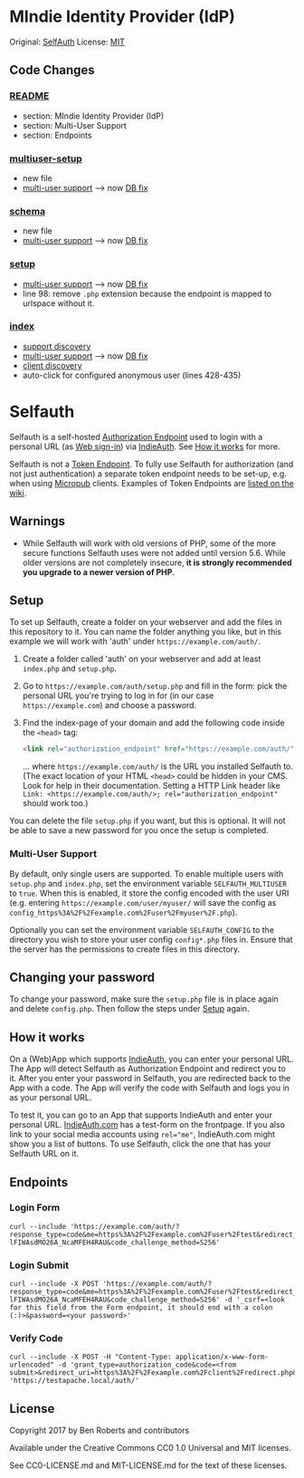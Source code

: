 # MIndie Identity Provider (IdP)

Original: [SelfAuth](https://github.com/Inklings-io/selfauth)
License: [MIT](MIT-LICENSE.md)

## Code Changes

### [README](README.md)

- section: MIndie Identity Provider (IdP)
- section: Multi-User Support
- section: Endpoints

### [multiuser-setup](multiuser-setup.bash)

- new file
- [multi-user support](https://github.com/Inklings-io/selfauth/pull/57) --> now [DB fix](https://github.com/carrvo/mindie-idp/issues/15)

### [schema](schema.sql)

- new file
- [multi-user support](https://github.com/Inklings-io/selfauth/pull/57) --> now [DB fix](https://github.com/carrvo/mindie-idp/issues/15)

### [setup](setup.php)

- [multi-user support](https://github.com/Inklings-io/selfauth/pull/57) --> now [DB fix](https://github.com/carrvo/mindie-idp/issues/15)
- line 98: remove `.php` extension because the endpoint is mapped to urlspace without it.

### [index](index.php)

- [support discovery](https://github.com/Inklings-io/selfauth/pull/55)
- [multi-user support](https://github.com/Inklings-io/selfauth/pull/57) --> now [DB fix](https://github.com/carrvo/mindie-idp/issues/15)
- [client discovery](https://github.com/Inklings-io/selfauth/pull/59)
- auto-click for configured anonymous user (lines 428-435)

# Selfauth

Selfauth is a self-hosted [Authorization Endpoint](https://indieweb.org/authorization-endpoint) used to login with a personal URL (as [Web sign-in](http://indieweb.org/Web_sign-in)) via [IndieAuth](https://indieweb.org/IndieAuth). See [How it works](#how-it-works) for more.

Selfauth is not a [Token Endpoint](https://indieweb.org/token-endpoint). To fully use Selfauth for authorization (and not just authentication) a separate token endpoint needs to be set-up, e.g. when using [Micropub](https://micropub.net/) clients. Examples of Token Endpoints are [listed on the wiki](https://indieweb.org/token_endpoint#IndieWeb_Examples).


## Warnings

- While Selfauth will work with old versions of PHP, some of the more secure functions Selfauth uses were not added until version 5.6. While older versions are not completely insecure, **it is strongly recommended you upgrade to a newer version of PHP**.


## Setup

To set up Selfauth, create a folder on your webserver and add the files in this repository to it. You can name the folder anything you like, but in this example we will work with 'auth' under `https://example.com/auth/`.

1. Create a folder called 'auth' on your webserver and add at least `index.php` and `setup.php`.

2. Go to `https://example.com/auth/setup.php` and fill in the form: pick the personal URL you're trying to log in for (in our case `https://example.com`) and choose a password.

3. Find the index-page of your domain and add the following code inside the `<head>` tag:
    ```html
    <link rel="authorization_endpoint" href="https://example.com/auth/" />
    ```
    ... where `https://example.com/auth/` is the URL you installed Selfauth to.
    (The exact location of your HTML `<head>` could be hidden in your CMS. Look for help in their documentation. Setting a HTTP Link header like `Link: <https://example.com/auth/>; rel="authorization_endpoint"` should work too.)

You can delete the file `setup.php` if you want, but this is optional. It will not be able to save a new password for you once the setup is completed.


### Multi-User Support
By default, only single users are supported. To enable multiple users with `setup.php` and `index.php`, set the environment variable `SELFAUTH_MULTIUSER` to `true`. When this is enabled, it store the config encoded with the user URI (e.g. entering `https://example.com/user/myuser/` will save the config as `config_https%3A%2F%2Fexample.com%2Fuser%2Fmyuser%2F.php`).

Optionally you can set the environment variable `SELFAUTH_CONFIG` to the directory you wish to store your user config `config*.php` files in. Ensure that the server has the permissions to create files in this directory.


## Changing your password

To change your password, make sure the `setup.php` file is in place again and delete `config.php`. Then follow the steps under [Setup](#setup) again.


## How it works

On a (Web)App which supports [IndieAuth](https://indieweb.org/IndieAuth), you can enter your personal URL. The App will detect Selfauth as Authorization Endpoint and redirect you to it. After you enter your password in Selfauth, you are redirected back to the App with a code. The App will verify the code with Selfauth and logs you in as your personal URL.

To test it, you can go to an App that supports IndieAuth and enter your personal URL. [IndieAuth.com](https://indieauth.com/) has a test-form on the frontpage. If you also link to your social media accounts using `rel="me"`, IndieAuth.com might show you a list of buttons.  To use Selfauth, click the one that has your Selfauth URL on it.


## Endpoints

### Login Form
```curl
curl --include 'https://example.com/auth/?response_type=code&me=https%3A%2F%2Fexample.com%2Fuser%2Ftest&redirect_uri=https%3A%2F%2Fexample.com%2Fclient%2Fredirect&client_id=https%3A%2F%2Fexample.com%2Fclient%2F&state=debc5ebf28088469&scope=profile+testscope&code_challenge=YFWSOwEz6EuAQOIg4X-lFIWAsdMO26A_NcaMFEH4RAU&code_challenge_method=S256'
```

### Login Submit
```curl
curl --include -X POST 'https://example.com/auth/?response_type=code&me=https%3A%2F%2Fexample.com%2Fuser%2Ftest&redirect_uri=https%3A%2F%2Fexample.com%2Fclient%2Fredirect&client_id=https%3A%2F%2Fexample.com%2Fclient%2F&state=debc5ebf28088469&scope=profile+testscope&code_challenge=YFWSOwEz6EuAQOIg4X-lFIWAsdMO26A_NcaMFEH4RAU&code_challenge_method=S256' -d '_csrf=<look for this field from the Form endpoint, it should end with a colon (:)>&password=<your password>'
```

### Verify Code
```curl
curl --include -X POST -H "Content-Type: application/x-www-form-urlencoded" -d 'grant_type=authorization_code&code=<from submit>&redirect_uri=https%3A%2F%2Fexample.com%2Fclient%2Fredirect.php&client_id=https%3A%2F%2Fexample.com%2Fclient%2F' 'https://testapache.local/auth/'
```

## License

Copyright 2017 by Ben Roberts and contributors

Available under the Creative Commons CC0 1.0 Universal and MIT licenses.

See CC0-LICENSE.md and MIT-LICENSE.md for the text of these licenses.

